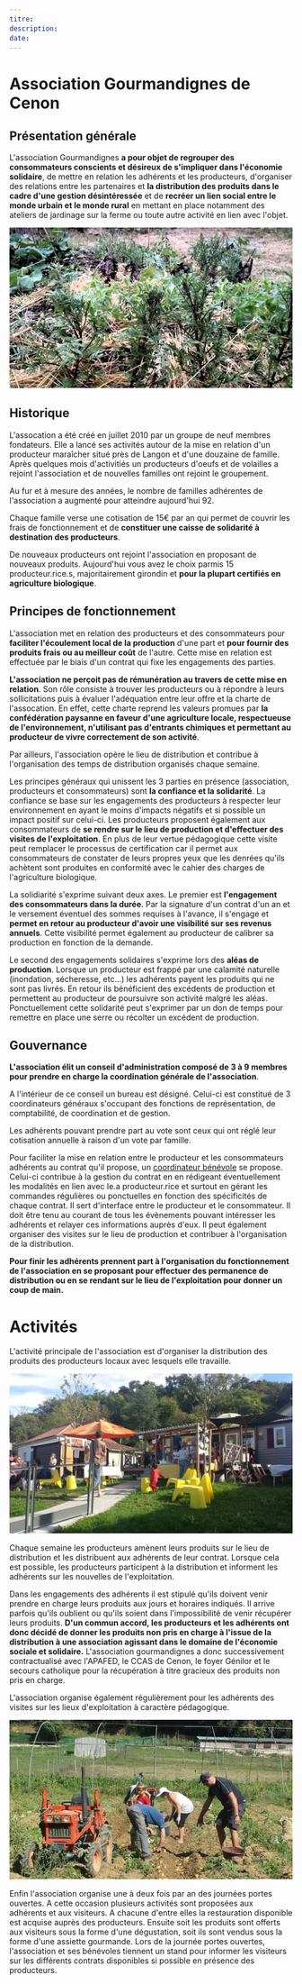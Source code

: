 ```yaml
---
titre:
description:
date:
---
```


# Association Gourmandignes de Cenon
## Présentation générale

L'association Gourmandignes **a pour objet de regrouper des consommateurs conscients et désireux de s'impliquer dans l'économie solidaire**, de mettre en relation les adhérents et les producteurs, d'organiser des relations entre les partenaires et **la distribution des produits dans le cadre d'une gestion désintéressée** et de **recréer un lien social entre le monde urbain et le monde rural** en mettant en place notamment des ateliers de jardinage sur la ferme ou toute autre activité en lien avec l'objet.

![lien avec l'objet](./jardinage.jpg)

## Historique

L'assocation a été créé en juillet 2010 par un groupe de neuf membres fondateurs. Elle a lancé ses activités autour de la mise en relation d'un producteur maraîcher situé près de Langon et d'une douzaine de famille. Après quelques mois d'activitiés un producteurs d'oeufs et de volailles a rejoint l'association et de nouvelles familles ont rejoint le groupement.

Au fur et à mesure des années, le nombre de familles adhérentes de l'association a augmenté pour atteindre aujourd'hui 92. 

Chaque famille verse une cotisation de 15€ par an qui permet de couvrir les frais de fonctionnement et de **constituer une caisse de solidarité à destination des producteurs**.

De nouveaux producteurs ont rejoint l'association en proposant de nouveaux produits. Aujourd'hui vous avez le choix parmis 15 producteur.rice.s, majoritairement girondin et **pour la plupart certifiés en agriculture biologique**.

## Principes de fonctionnement

L'association met en relation des producteurs et des consommateurs pour **faciliter l'écoulement local de la production** d'une part et **pour fournir des produits frais ou au meilleur coût** de l'autre. Cette mise en relation est effectuée par le biais d'un contrat qui fixe les engagements des parties.

**L'association ne perçoit pas de rémunération au travers de cette mise en relation**. Son rôle consiste à trouver les producteurs ou à répondre à leurs sollicitations puis à évaluer l'adéquation entre leur offre et la charte de l'assocation. En effet, cette charte reprend les valeurs promues par **la confédération paysanne en faveur d'une agriculture locale, respectueuse de l'environnement, n'utilisant pas d'entrants chimiques et permettant au producteur de vivre correctement de son activité**.

Par ailleurs, l'association opère le lieu de distribution et contribue à l'organisation des temps de distribution organisés chaque semaine.

Les principes généraux qui unissent les 3 parties en présence (association, producteurs et consommateurs) sont **la confiance et la solidarité**. La confiance se base sur les engagements des producteurs à respecter leur environnement en ayant le moins d'impacts négatifs et si possible un impact positif sur celui-ci. Les producteurs proposent également aux consommateurs de **se rendre sur le lieu de production et d'effectuer des visites de l'exploitation**. En plus de leur vertue pédagogique cette visite peut remplacer le processus de certification car il permet aux consommateurs de constater de leurs propres yeux que les denrées qu'ils achètent sont produites en conformité avec le cahier des charges de l'agriculture biologique.

La solidiarité s'exprime suivant deux axes. Le premier est **l'engagement des consommateurs dans la durée**. Par la signature d'un contrat d'un an et le versement éventuel des sommes requises à l'avance, il s'engage et **permet en retour au producteur d'avoir une visibilité sur ses revenus annuels**. Cette visibilité permet également au producteur de calibrer sa production en fonction de la demande.

Le second des engagements solidaires s'exprime lors des **aléas de production**. Lorsque un producteur est frappé par une calamité naturelle (inondation, sécheresse, etc...) les adhérents payent les produits qui ne sont pas livrés. En retour ils bénéficient des excédents de production et permettent au producteur de poursuivre son activité malgré les aléas. Ponctuellement cette solidarité peut s'exprimer par un don de temps pour remettre en place une serre ou récolter un excédent de production.

## Gouvernance

**L'association élit un conseil d'administration composé de 3 à 9 membres pour prendre en charge la coordination générale de l'association**.

A l'intérieur de ce conseil un bureau est désigné. Celui-ci est constitué de 3 coordinateurs généraux s'occupant des fonctions de représentation, de comptabilité, de coordination et de gestion.

Les adhérents pouvant prendre part au vote sont ceux qui ont réglé leur cotisation annuelle à raison d'un vote par famille.

Pour faciliter la mise en relation entre le producteur et les consommateurs adhérents au contrat qu'il propose, un [coordinateur bénévole](./coordinateurs/) se propose. Celui-ci contribue à la gestion du contrat en en rédigeant éventuellement les modalités en lien avec le.a producteur.rice et surtout en gérant les commandes régulières ou ponctuelles en fonction des spécificités de chaque contrat. Il sert d'interface entre le producteur et le consommateur. Il doit être tenu au courant de tous les évènements pouvant intéresser les adhérents et relayer ces informations auprès d'eux. Il peut également organiser des visites sur le lieu de production et contribuer à l'organisation de la distribution.

**Pour finir les adhérents prennent part à l'organisation du fonctionnement de l'association en se proposant pour effectuer des permanence de distribution ou en se rendant sur le lieu de l'exploitation pour donner un coup de main.**

# Activités

L'activité principale de l'association est d'organiser la distribution des produits des producteurs locaux avec lesquels elle travaille.

![le local](./local.jpg)

Chaque semaine les producteurs amènent leurs produits sur le lieu de distribution et les distribuent aux adhérents de leur contrat. Lorsque cela est possible, les producteurs participent à la distribution et informent les adhérents sur les nouvelles de l'exploitation.

Dans les engagements des adhérents il est stipulé qu'ils doivent venir prendre en charge leurs produits aux jours et horaires indiqués. Il arrive parfois qu'ils oublient ou qu'ils soient dans l'impossibilité de venir récupérer leurs produits. **D'un commun accord, les producteurs et les adhérents ont donc décidé de donner les produits non pris en charge à l'issue de la distribution à une association agissant dans le domaine de l'économie sociale et solidaire.** L'association gourmandignes a donc successivement contractualisé avec l'APAFED, le CCAS de Cenon, le foyer Génilor et le secours catholique pour la récupération à titre gracieux des produits non pris en charge.

L'association organise également régulièrement pour les adhérents des visites sur les lieux d'exploitation à caractère pédagogique.

![activités](./activite.jpg)

Enfin l'association organise une à deux fois par an des journées portes ouvertes. A cette occasion plusieurs activités sont proposées aux adhérents et aux visiteurs. A chacune d'entre elles la restauration disponible est acquise auprès des producteurs. Ensuite soit les produits sont offerts aux visiteurs sous la forme d'une dégustation, soit ils sont vendus sous la forme d'une assiette gourmande. Lors de la journée portes ouvertes, l'association et ses bénévoles tiennent un stand pour informer les visiteurs sur les différents contrats disponibles si possible en présence des producteurs.